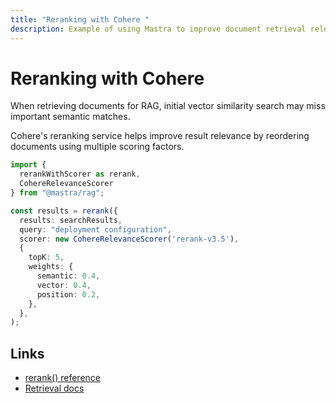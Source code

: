 ```yaml
---
title: "Reranking with Cohere "
description: Example of using Mastra to improve document retrieval relevance with Cohere's reranking service.
---
```


# Reranking with Cohere

When retrieving documents for RAG, initial vector similarity search may miss important semantic matches.

Cohere's reranking service helps improve result relevance by reordering documents using multiple scoring factors.

```typescript
import { 
  rerankWithScorer as rerank, 
  CohereRelevanceScorer 
} from "@mastra/rag";

const results = rerank({
  results: searchResults,
  query: "deployment configuration",
  scorer: new CohereRelevanceScorer('rerank-v3.5'),
  {
    topK: 5,
    weights: {
      semantic: 0.4,
      vector: 0.4,
      position: 0.2,
    },
  },
);
```

## Links

- [rerank() reference](/reference/rag/rerankWithScorer.md)
- [Retrieval docs](/reference/rag/retrieval.md)

